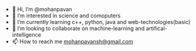 - 👋 Hi, I’m @mohanpavan
- 👀 I’m interested in science and comoputers
- 🌱 I’m currently learning c++, python, java and web-technologies(basic)
- 💞️ I’m looking to collaborate on machine-learning and artifical-intelligence
- 📫 How to reach me mohanpavansh@gmail.com

<!---
mohanpavan/mohanpavan is a ✨ special ✨ repository because its `README.md` (this file) appears on your GitHub profile.
You can click the Preview link to take a look at your changes.
--->
